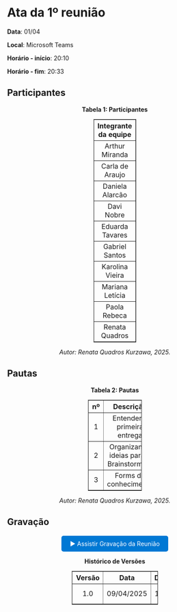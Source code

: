 # Ata da 1º reunião

**Data**: 01/04

**Local**: Microsoft Teams

**Horário - início**: 20:10

**Horário - fim**: 20:33

## Participantes

<p align="center"><strong>Tabela 1: Participantes</strong></p>
<table style="margin: auto; width: 20%; border-collapse: collapse;" border="1" cellpadding="8">
  <thead>
    <tr>
      <th style="text-align: center;">Integrante da equipe</th>
      <th style="text-align: center;">Presente</th>
    </tr>
  </thead>
  <tbody>
    <tr>
      <td style="text-align: center;">Arthur Miranda</td>
      <td style="text-align: center;">X</td>
    </tr>
    <tr>
      <td style="text-align: center;">Carla de Araujo</td>
      <td style="text-align: center;">X</td>
    </tr>
    <tr>
      <td style="text-align: center;">Daniela Alarcão</td>
      <td style="text-align: center;">X</td>
    </tr>
    <tr>
      <td style="text-align: center;">Davi Nobre</td>
      <td style="text-align: center;">X</td>
    </tr>
    <tr>
      <td style="text-align: center;">Eduarda Tavares</td>
      <td style="text-align: center;">X</td>
    </tr>
    <tr>
      <td style="text-align: center;">Gabriel Santos</td>
      <td style="text-align: center;">X</td>
    </tr>
    <tr>
      <td style="text-align: center;">Karolina Vieira</td>
      <td style="text-align: center;">X</td>
    </tr>
    <tr>
      <td style="text-align: center;">Mariana Letícia</td>
      <td style="text-align: center;">X</td>
    </tr>
    <tr>
      <td style="text-align: center;">Paola Rebeca</td>
      <td style="text-align: center;">X</td>
    </tr>
    <tr>
      <td style="text-align: center;">Renata Quadros</td>
      <td style="text-align: center;">X</td>
    </tr>
  </tbody>
</table>
<p align="center"><em>Autor: Renata Quadros Kurzawa, 2025.</em></p>

## Pautas

<p align="center"><strong>Tabela 2: Pautas</strong></p>
<table style="margin: auto; width: 25%; border-collapse: collapse;" border="1" cellpadding="8">
  <thead>
    <tr>
      <th style="text-align: center;">nº</th>
      <th style="text-align: center;">Descrição</th>
    </tr>
  </thead>
  <tbody>
    <tr>
      <td style="text-align: center;">1</td>
      <td style="text-align: center;">Entender a primeira entrega</td>
    </tr>
    <tr>
      <td style="text-align: center;">2</td>
      <td style="text-align: center;">Organizando ideias para o Brainstorming</td>
    </tr>
    <tr>
      <td style="text-align: center;">3</td>
      <td style="text-align: center;">Forms de conhecimento</td>
    </tr>
  </tbody>
</table>

<p align="center"><em>Autor: Renata Quadros Kurzawa, 2025.</em></p>

## Gravação

<div style="text-align: center; margin-top: 20px;">
  <a href="https://unbbr.sharepoint.com/sites/Arquiteturaedesenhodesoftwaregrupo06/Documentos%20Compartilhados/General/Recordings/Reuni%C3%A3o%20do%20Microsoft%20Teams-20250401_201037-Grava%C3%A7%C3%A3o%20de%20Reuni%C3%A3o.mp4?web=1&referrer=Teams.TEAMS-WEB&referrerScenario=MeetingChicletGetLink.view" target="_blank" style="display: inline-block; padding: 10px 20px; background-color: #0078d4; color: white; text-decoration: none; border-radius: 5px;">
    ▶️ Assistir Gravação da Reunião
  </a>
</div>

<p align="center"><strong> Histórico de Versões</strong></p>

<table style="margin: auto; width: 40%; border-collapse: collapse;" border="1" cellpadding="8">
  <thead>
    <tr>
      <th style="text-align: center;">Versão</th>
      <th style="text-align: center;">Data</th>
      <th style="text-align: center;">Descrição</th>
      <th style="text-align: center;">Autor(es)</th>
      <th style="text-align: center;">Revisor(es)</th>
    </tr>
  </thead>
  <tbody>
    <tr>
      <td style="text-align: center;">1.0</td>
      <td style="text-align: center;">09/04/2025</td>
      <td style="text-align: center;">1ª reunião</td>
      <td style="text-align: center;"><a href="https://github.com/RenataKurzawa">Renata Quadros</a></td>
      <td style="text-align: center;"><a href="https://github.com/GabrielSMonteiro">Gabriel Monteiro</a></td>
    </tr>
  </tbody>
</table>

